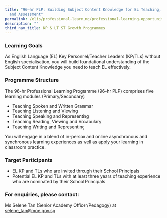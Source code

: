 ```yaml
---
title: "96–hr PLP: Building Subject Content Knowledge for EL Teaching, Learning
  and Assessment"
permalink: /elis/professional-learning/professional-learning-opportunities/building-subject-content-knowledge/
description: ""
third_nav_title: KP & LT ST Growth Programmes
---
```

### Learning Goals

As English Language (EL) Key Personnel/Teacher Leaders (KP/TLs) without English specialisation, you will build foundational understanding of the Subject Content Knowledge you need to teach EL effectively.

### Programme Structure

The 96-hr Professional Learning Programme (96-hr PLP) comprises five learning modules (Primary/Secondary):

*   Teaching Spoken and Written Grammar
*   Teaching Listening and Viewing
*   Teaching Speaking and Representing
*   Teaching Reading, Viewing and Vocabulary
*   Teaching Writing and Representing

You will engage in a blend of in-person and online asynchronous and synchronous learning experiences as well as apply your learning in classroom practice.

### Target Participants

*   EL KP and TLs who are invited through their School Principals
*   Potential EL KP and TLs with at least three years of teaching experience who are nominated by their School Principals

### For enquiries, please contact:
Ms Selene Tan (Senior Academy Officer/Pedagogy) at <a href="mailto:selene_tan@moe.gov.sg">selene_tan@moe.gov.sg</a>